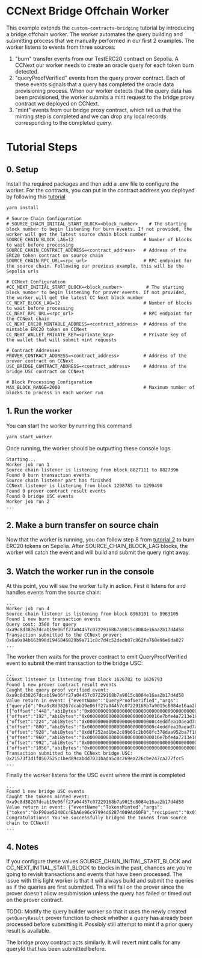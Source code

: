 # CCNext Bridge Offchain Worker

This example extends the `custom-contracts-bridging` tutorial by introducing a bridge offchain worker. The worker automates the query building and submitting process that we manually performed in our first 2 examples. The worker listens to events from three sources:

1. "burn" transfer events from our TestERC20 contract on Sepolia. A CCNext our worker needs to create an oracle query for each token burn detected.
2. "queryProofVerified" events from the query prover contract. Each of these events signals that a query has completed the oracle data provisioning process. When our worker detects that the query data has been provisioned, the worker submits a mint request to the bridge proxy contract we deployed on CCNext. 
3. "mint" events from our bridge proxy contract, which tell us that the minting step is completed and we can drop any local records corresponding to the completed query.

# Tutorial Steps

## 0. Setup
Install the required packages and then add a .env file to configure the worker. For the contracts, you can put in the contract address you deployed by following this [tutorial](../custom-contracts-bridging/README.md)
```sh
yarn install
```

```env
# Source Chain Configuration
# SOURCE_CHAIN_INITIAL_START_BLOCK=<block_number>    # The starting block number to begin listening for burn events. If not provided, the worker will get the latest source chain block number
SOURCE_CHAIN_BLOCK_LAG=12                          # Number of blocks to wait before processing
SOURCE_CHAIN_CONTRACT_ADDRESS=<contract_address>   # Address of the ERC20 token contract on source chain
SOURCE_CHAIN_RPC_URL=<rpc_url>                     # RPC endpoint for the source chain. Following our previous example, this will be the Sepolia urls

# CCNext Configuration
#CC_NEXT_INITIAL_START_BLOCK=<block_number>         # The starting block number to begin listening for prover events. If not provided, the worker will get the latest CC Next block number
CC_NEXT_BLOCK_LAG=12                               # Number of blocks to wait before processing
CC_NEXT_RPC_URL=<rpc_url>                          # RPC endpoint for the CCNext chain
CC_NEXT_ERC20_MINTABLE_ADDRESS=<contract_address>  # Address of the mintable ERC20 token on CCNext
CC_NEXT_WALLET_PRIVATE_KEY=<private_key>           # Private key of the wallet that will submit mint requests

# Contract Addresses
PROVER_CONTRACT_ADDRESS=<contract_address>         # Address of the prover contract on CCNext
USC_BRIDGE_CONTRACT_ADDRESS=<contract_address>     # Address of the bridge USC contract on CCNext

# Block Processing Configuration
MAX_BLOCK_RANGE=2000                               # Maximum number of blocks to process in each worker run
```

## 1. Run the worker
You can start the worker by running this command
```sh
yarn start_worker
```

Once running, the worker should be outputting these console logs
```
Starting...
Worker job run 1
Source chain listener is listening from block 8827111 to 8827396
Found 0 burn transaction events
Source chain listener part has finished
CCNext listener is listening from block 1298785 to 1299490
Found 0 prover contract result events
Found 0 bridge USC events
Worker job run 2
...
```

## 2. Make a burn transfer on source chain
Now that the worker is running, you can follow step 8 from [tutorial 2](../custom-contracts-bridging/README.md) to burn ERC20 tokens on Sepolia. After SOURCE_CHAIN_BLOCK_LAG blocks, the worker will catch the event and will build and submit the query right away.

## 3. Watch the worker run in the console
At this point, you will see the worker fully in action. First it listens for and handles events from the source chain:

```
...
Worker job run 4
Source chain listener is listening from block 8963101 to 8963105
Found 1 new burn transaction events
Query cost: 3560 for query 0xa9c8d38267dcab19e06ff27a04457c07229168b7a9015c8084e16aa2b17d4d58
Transaction submitted to the CCNext prover: 0x6a9a04b663998d1946846829b9a711c8c7d4c52dedb07c862fa768e96e6da027
...
```

The worker then waits for the prover contract to emit QueryProofVerified event to submit the mint transaction to the bridge USC:
```
...
CCNext listener is listening from block 1626782 to 1626793
Found 1 new prover contract result events
Caught the query proof verified event: 0xa9c8d38267dcab19e06ff27a04457c07229168b7a9015c8084e16aa2b17d4d58
Value return in event: {"eventName":"QueryProofVerified","args":{"queryId":"0xa9c8d38267dcab19e06ff27a04457c07229168b7a9015c8084e16aa2b17d4d58","resultSegments":[{"offset":"448","abiBytes":"0x0000000000000000000000000000000000000000000000000000000000000001"},{"offset":"192","abiBytes":"0x000000000000000000000000016e7bfe4a7213e18516ca0cb84cf2750d360b33"},{"offset":"224","abiBytes":"0x0000000000000000000000008c4eddfea10aead7a29c00ada09e552b1c44af0c"},{"offset":"800","abiBytes":"0x0000000000000000000000008c4eddfea10aead7a29c00ada09e552b1c44af0c"},{"offset":"928","abiBytes":"0xddf252ad1be2c89b69c2b068fc378daa952ba7f163c4a11628f55a4df523b3ef"},{"offset":"960","abiBytes":"0x000000000000000000000000016e7bfe4a7213e18516ca0cb84cf2750d360b33"},{"offset":"992","abiBytes":"0x0000000000000000000000000000000000000000000000000000000000000001"},{"offset":"1056","abiBytes":"0x0000000000000000000000000000000000000000000000000000000000000032"}],"state":2}}
Transaction submitted to the CCNext bridge USC: 0x21573f3d1f0507525c1bed89cabdd7031bada5c0c269ea226cbe247ca277fcc5
...
```
Finally the worker listens for the USC event where the mint is completed

```
...
Found 1 new bridge USC events
Caught the tokens minted event: 0xa9c8d38267dcab19e06ff27a04457c07229168b7a9015c8084e16aa2b17d4d58
Value return in event: {"eventName":"TokensMinted","args":{"token":"0xF90ae5240Cc4EbA6e96c97994d62874009Ad60F0","recipient":"0x016e7bFE4a7213E18516CA0Cb84Cf2750D360b33","queryId":"0xa9c8d38267dcab19e06ff27a04457c07229168b7a9015c8084e16aa2b17d4d58","amount":"50"}}
Congratulations! You've successfully bridged the tokens from source chain to CCNext!
...
```

## 4. Notes
If you configure these values SOURCE_CHAIN_INITIAL_START_BLOCK and CC_NEXT_INITIAL_START_BLOCK to blocks in the past, chances are you're going to revisit transactions and events that have been processed. The issue with this light worker is that it will always build and submit the queries as if the queries are first submitted. This will fail on the prover since the prover doesn't allow resubmission unless the query has failed or timed out on the prover contract.

TODO: Modify the query builder worker so that it uses the newly created `getQueryResult` prover function to check whether a query has already been processed before submitting it. Possibly still attempt to mint if a prior query result is available.

The bridge proxy contract acts similarly. It will revert mint calls for any queryId that has been submitted before.
```